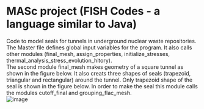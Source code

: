 # MASc project (FISH Codes - a language similar to Java)
Code to model seals for tunnels in underground nuclear waste repositories.         
The Master file defines global input variables for the program. It also calls other modules (final_mesh, assign_properties, initialize_stresses, thermal_analysis_stress_evolution_hitory).       
The second module final_mesh makes geometry of a square tunnel as shown in the figure below. It also creats three shapes of seals (trapezoid, triangular and rectangular) around the tunnel. Only trapezoid shape of the seal is shown in the figure below. In order to make the seal this module calls the modules cutoff_final and grouping_flac_mesh.      
![image](https://user-images.githubusercontent.com/61520478/141703633-5d674c6e-748c-414a-90ed-6f1c07e0a6a7.png)
